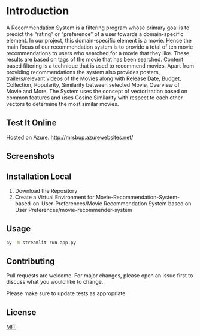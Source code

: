 # Introduction

A Recommendation System is a filtering program whose primary goal is to predict the “rating” or “preference” of a user towards a domain-specific element.  In our project, this domain-specific element is a movie. Hence the main focus of our recommendation system is to provide a total of ten movie recommendations to users who searched for a movie that they like. These results are based on tags of the movie that has been searched. Content based filtering is a technique that is used to recommend movies. 
Apart from providing recommendations the system also provides posters, trailers/relevant videos of the Movies along with Release Date, Budget, Collection, Popularity, Similarity between selected Movie, Overview of Movie and More. 
The System uses the concept of vectorization based on common features and uses Cosine Similarity with respect to each other vectors to determine the most similar movies.

## Test It Online
Hosted on Azure: http://mrsbup.azurewebsites.net/

## Screenshots


## Installation Local

1. Download the Repository
2. Create a Virtual Environment for Movie-Recommendation-System-based-on-User-Preferences/Movie Recommendation System based on User Preferences/movie-recommender-system

## Usage

```bash
py -m streamlit run app.py
```

## Contributing

Pull requests are welcome. For major changes, please open an issue first
to discuss what you would like to change.

Please make sure to update tests as appropriate.

## License

[MIT](https://choosealicense.com/licenses/mit/)
